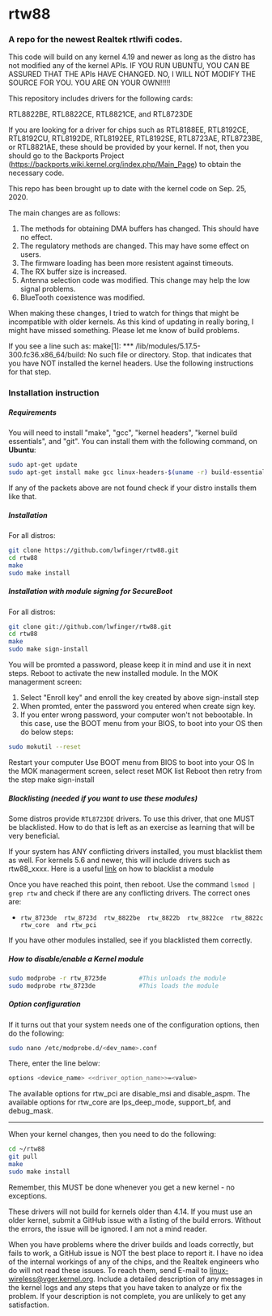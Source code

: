 rtw88
===========
### A repo for the newest Realtek rtlwifi codes.

This code will build on any kernel 4.19 and newer as long as the distro has not modified
any of the kernel APIs. IF YOU RUN UBUNTU, YOU CAN BE ASSURED THAT THE APIs HAVE CHANGED.
NO, I WILL NOT MODIFY THE SOURCE FOR YOU. YOU ARE ON YOUR OWN!!!!!

This repository includes drivers for the following cards:

RTL8822BE, RTL8822CE, RTL8821CE, and RTL8723DE

If you are looking for a driver for chips such as 
RTL8188EE, RTL8192CE, RTL8192CU, RTL8192DE, RTL8192EE, RTL8192SE, RTL8723AE, RTL8723BE, or RTL8821AE,
these should be provided by your kernel. If not, then you should go to the Backports Project
(https://backports.wiki.kernel.org/index.php/Main_Page) to obtain the necessary code.

This repo has been brought up to date with the kernel code on Sep. 25, 2020.

The main changes are as follows:
1. The methods for obtaining DMA buffers has changed. This should have no effect.
2. The regulatory methods are changed. This may have some effect on users.
3. The firmware loading has been more resistent against timeouts.
4. The RX buffer size is increased.
5. Antenna selection code was modified. This change may help the low signal problems.
6. BlueTooth coexistence was modified.

When making these changes, I tried to watch for things that might be incompatible
with older kernels. As this kind of updating in really boring, I might have missed
something. Please let me know of build problems.

If you see a line such as:
make[1]: *** /lib/modules/5.17.5-300.fc36.x86_64/build: No such file or directory. Stop.
that indicates that you have NOT installed the kernel headers. Use the following instructions for that step.

### Installation instruction
##### Requirements
You will need to install "make", "gcc", "kernel headers", "kernel build essentials", and "git".
You can install them with the following command, on **Ubuntu**:
```bash
sudo apt-get update
sudo apt-get install make gcc linux-headers-$(uname -r) build-essential git
```
If any of the packets above are not found check if your distro installs them like that. 

##### Installation
For all distros:
```bash
git clone https://github.com/lwfinger/rtw88.git
cd rtw88
make
sudo make install
```
##### Installation with module signing for SecureBoot
For all distros:
```bash
git clone git://github.com/lwfinger/rtw88.git
cd rtw88
make
sudo make sign-install
```
You will be promted a password, please keep it in mind and use it in next steps.
Reboot to activate the new installed module.
In the MOK managerment screen:
1. Select "Enroll key" and enroll the key created by above sign-install step
2. When promted, enter the password you entered when create sign key. 
3. If you enter wrong password, your computer won't not bebootable. In this case,
   use the BOOT menu from your BIOS, to boot into your OS then do below steps:
```bash
sudo mokutil --reset
```
Restart your computer
Use BOOT menu from BIOS to boot into your OS
In the MOK managerment screen, select reset MOK list
Reboot then retry from the step make sign-install

##### Blacklisting (needed if you want to use these modules)
Some distros provide `RTL8723DE` drivers. To use this driver, that one MUST be
blacklisted. How to do that is left as an exercise as learning that will be very beneficial.

If your system has ANY conflicting drivers installed, you must blacklist them as well. For kernels
5.6 and newer, this will include drivers such as rtw88_xxxx.
Here is a useful [link](https://askubuntu.com/questions/110341/how-to-blacklist-kernel-modules) on how to blacklist a module

Once you have reached this point, then reboot. Use the command `lsmod | grep rtw` and check if there are any
conflicting drivers. The correct ones are:
- `rtw_8723de  rtw_8723d  rtw_8822be  rtw_8822b  rtw_8822ce  rtw_8822c  rtw_core  and rtw_pci`

If you have other modules installed, see if you blacklisted them correctly.

##### How to disable/enable a Kernel module
 ```bash
sudo modprobe -r rtw_8723de         #This unloads the module
sudo modprobe rtw_8723de            #This loads the module
```

##### Option configuration
If it turns out that your system needs one of the configuration options, then do the following:
```bash
sudo nano /etc/modprobe.d/<dev_name>.conf 
```
There, enter the line below:
```bash
options <device_name> <<driver_option_name>>=<value>
```
The available options for rtw_pci are disable_msi and disable_aspm.
The available options for rtw_core are lps_deep_mode, support_bf,  and debug_mask.

***********************************************************************************************

When your kernel changes, then you need to do the following:
```bash
cd ~/rtw88
git pull
make
sudo make install
```

Remember, this MUST be done whenever you get a new kernel - no exceptions.

These drivers will not build for kernels older than 4.14. If you must use an older kernel,
submit a GitHub issue with a listing of the build errors. Without the errors, the issue
will be ignored. I am not a mind reader.

When you have problems where the driver builds and loads correctly, but fails to work, a GitHub
issue is NOT the best place to report it. I have no idea of the internal workings of any of the
chips, and the Realtek engineers who do will not read these issues. To reach them, send E-mail to
linux-wireless@vger.kernel.org. Include a detailed description of any messages in the kernel
logs and any steps that you have taken to analyze or fix the problem. If your description is
not complete, you are unlikely to get any satisfaction.

